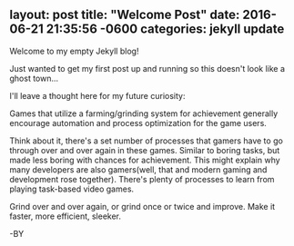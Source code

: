 layout: post
title:  "Welcome Post"
date:   2016-06-21 21:35:56 -0600
categories: jekyll update
---
Welcome to my empty Jekyll blog!

Just wanted to get my first post up and running so this doesn't look like a ghost town...

I'll leave a thought here for my future curiosity:

Games that utilize a farming/grinding system for achievement generally encourage automation and process optimization for the game users.

Think about it, there's a set number of processes that gamers have to go through over and over again in these games. Similar to boring tasks, but made less boring with chances for achievement. This might explain why many developers are also gamers(well, that and modern gaming and development rose together). There's plenty of processes to learn from playing task-based video games.

Grind over and over again, or grind once or twice and improve. Make it faster, more efficient, sleeker.

-BY
